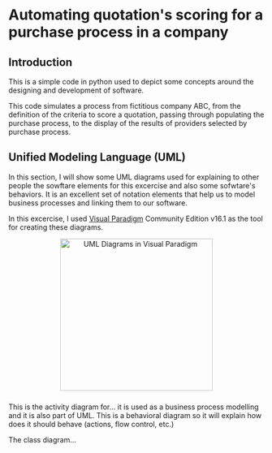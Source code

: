 # Automating quotation's scoring for a purchase process in a company

## Introduction

This is a simple code in python used to depict some concepts around the designing and development of software.

This code simulates a process from fictitious company ABC, from the definition of the criteria to score a quotation, passing through populating the purchase process, to the display of the results of providers selected by purchase process.

## Unified Modeling Language (UML)

In this section, I will show some UML diagrams used for explaining to other people the sowftare elements for this excercise and also some sofwtare's behaviors. It is an excellent set of notation elements that help us to model business processes and linking them to our software.

In this excercise, I used [Visual Paradigm](https://www.visual-paradigm.com/) Community Edition v16.1 as the tool for creating these diagrams.


<p align="center">
<img src="https://github.com/federueda/ASW/blob/master/UML/VP_Screenshot.png" width="300" height="300" title="UML Diagrams in Visual Paradigm">
</p>

###

This is the activity diagram for… it is used as a business process modelling and it is also part of UML. This is a behavioral diagram so it will explain how does it should behave (actions, flow control, etc.)

The class diagram…
